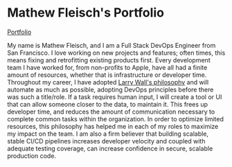 # Mathew Fleisch's Portfolio

[Portfolio](https://mathew-fleisch.github.io/portfolio/)

My name is Mathew Fleisch, and I am a Full Stack DevOps Engineer from San Francisco. I love working on new projects and features; often times, this means fixing and retrofitting existing products first. Every development team I have worked for, from non-profits to Apple, have all had a finite amount of resources, whether that is infrastructure or developer time. Throughout my career, I have adopted [Larry Wall's philosophy](http://wiki.c2.com/?LazinessImpatienceHubris) and will automate as much as possible, adopting DevOps principles before there was such a title/role. If a task requires human input, I will create a tool or UI that can allow someone closer to the data, to maintain it. This frees up developer time, and reduces the amount of communication necessary to complete common tasks within the organization. In order to optimize limited resources, this philosophy has helped me in each of my roles to maximize my impact on the team. I am also a firm believer that building scalable, stable CI/CD pipelines increases developer velocity and coupled with adequate testing coverage, can increase confidence in secure, scalable production code.
